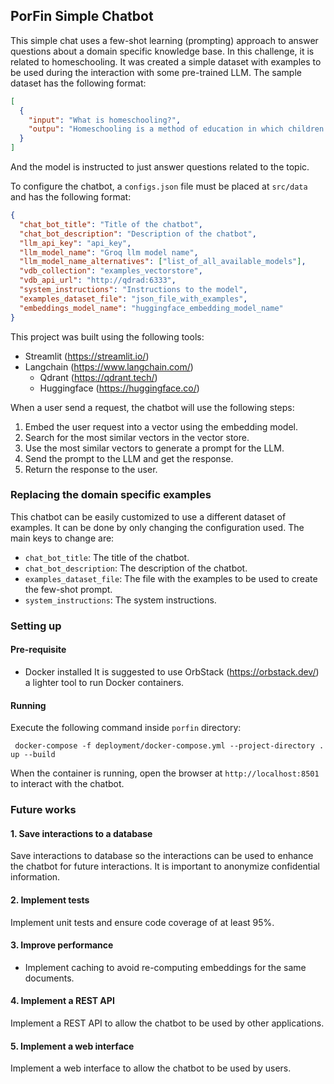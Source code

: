 ## PorFin Simple Chatbot

This simple chat uses a few-shot learning (prompting) approach to answer questions about a domain specific knowledge base. In this challenge, it is related to homeschooling. It was created a simple dataset with examples to be used during the interaction with some pre-trained LLM. The sample dataset has the following format:

```json
[
  {
    "input": "What is homeschooling?",
    "outpu": "Homeschooling is a method of education in which children are taught at home by their parents or other family members."
  }
]
```

And the model is instructed to just answer questions related to the topic.

To configure the chatbot, a `configs.json` file must be placed at `src/data` and has the following format:

```json
{
  "chat_bot_title": "Title of the chatbot",
  "chat_bot_description": "Description of the chatbot",
  "llm_api_key": "api_key",
  "llm_model_name": "Groq llm model name",
  "llm_model_name_alternatives": ["list_of_all_available_models"],
  "vdb_collection": "examples_vectorstore",
  "vdb_api_url": "http://qdrad:6333",
  "system_instructions": "Instructions to the model",
  "examples_dataset_file": "json_file_with_examples",
  "embeddings_model_name": "huggingface_embedding_model_name"
}
```

This project was built using the following tools:

- Streamlit (https://streamlit.io/)
- Langchain (https://www.langchain.com/)
  - Qdrant (https://qdrant.tech/)
  - Huggingface (https://huggingface.co/)

When a user send a request, the chatbot will use the following steps:

1. Embed the user request into a vector using the embedding model.
2. Search for the most similar vectors in the vector store.
3. Use the most similar vectors to generate a prompt for the LLM.
4. Send the prompt to the LLM and get the response.
5. Return the response to the user.

### Replacing the domain specific examples

This chatbot can be easily customized to use a different dataset of examples. It can be done by only changing the configuration used. The main keys to change are:

- `chat_bot_title`: The title of the chatbot.
- `chat_bot_description`: The description of the chatbot.
- `examples_dataset_file`: The file with the examples to be used to create the few-shot prompt.
- `system_instructions`: The system instructions.

### Setting up

#### Pre-requisite

- Docker installed
  It is suggested to use OrbStack (https://orbstack.dev/) a lighter tool to run Docker containers.

#### Running

Execute the following command inside `porfin` directory:

```shell
 docker-compose -f deployment/docker-compose.yml --project-directory . up --build
```

When the container is running, open the browser at `http://localhost:8501` to interact with the chatbot.

### Future works

#### 1. Save interactions to a database

Save interactions to database so the interactions can be used to enhance the chatbot for future interactions. It is important to anonymize confidential information.

#### 2. Implement tests

Implement unit tests and ensure code coverage of at least 95%.

#### 3. Improve performance

- Implement caching to avoid re-computing embeddings for the same documents.

#### 4. Implement a REST API

Implement a REST API to allow the chatbot to be used by other applications.

#### 5. Implement a web interface

Implement a web interface to allow the chatbot to be used by users.
